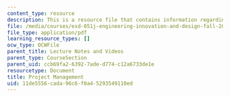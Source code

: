 ```yaml
---
content_type: resource
description: This is a resource file that contains information regarding project management.
file: /media/courses/esd-051j-engineering-innovation-and-design-fall-2012/11de5556cada96c6f0a45293549110ed_MITESD_051JF12_Lec12.pdf
file_type: application/pdf
learning_resource_types: []
ocw_type: OCWFile
parent_title: Lecture Notes and Videos
parent_type: CourseSection
parent_uid: ccb69fa2-6392-7ade-d774-c12a6733de1e
resourcetype: Document
title: Project Management
uid: 11de5556-cada-96c6-f0a4-5293549110ed
---
```

